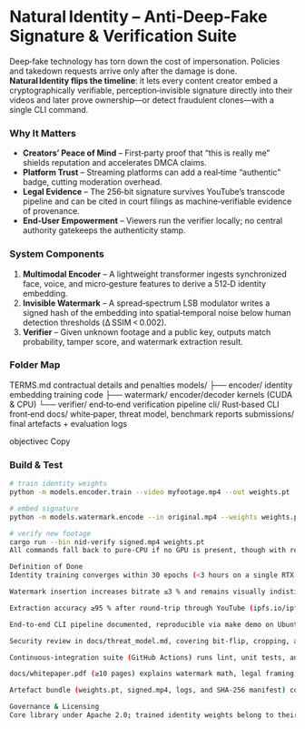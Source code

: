 # Natural Identity – Anti‑Deep‑Fake Signature & Verification Suite

Deep‑fake technology has torn down the cost of impersonation. Policies and takedown requests arrive only after the damage is done. **Natural Identity flips the timeline**: it lets every content creator embed a cryptographically verifiable, perception‑invisible signature directly into their videos and later prove ownership—or detect fraudulent clones—with a single CLI command.

### Why It Matters
*   **Creators’ Peace of Mind** – First‑party proof that “this is really me” shields reputation and accelerates DMCA claims.  
*   **Platform Trust** – Streaming platforms can add a real‑time “authentic” badge, cutting moderation overhead.  
*   **Legal Evidence** – The 256‑bit signature survives YouTube’s transcode pipeline and can be cited in court filings as machine‑verifiable evidence of provenance.  
*   **End‑User Empowerment** – Viewers run the verifier locally; no central authority gatekeeps the authenticity stamp.

### System Components
1. **Multimodal Encoder** – A lightweight transformer ingests synchronized face, voice, and micro‑gesture features to derive a 512‑D identity embedding.  
2. **Invisible Watermark** – A spread‑spectrum LSB modulator writes a signed hash of the embedding into spatial‑temporal noise below human detection thresholds (Δ SSIM < 0.002).  
3. **Verifier** – Given unknown footage and a public key, outputs match probability, tamper score, and watermark extraction result.

### Folder Map
TERMS.md contractual details and penalties
models/
├── encoder/ identity embedding training code
├── watermark/ encoder/decoder kernels (CUDA & CPU)
└── verifier/ end‑to‑end verification pipeline
cli/ Rust‑based CLI front‑end
docs/ white‑paper, threat model, benchmark reports
submissions/ final artefacts + evaluation logs

objectivec
Copy

### Build & Test
```bash
# train identity weights
python -m models.encoder.train --video myfootage.mp4 --out weights.pt

# embed signature
python -m models.watermark.encode --in original.mp4 --weights weights.pt --out signed.mp4

# verify new footage
cargo run --bin nid-verify signed.mp4 weights.pt
All commands fall back to pure‑CPU if no GPU is present, though with reduced throughput.

Definition of Done
Identity training converges within 30 epochs (<3 hours on a single RTX 4070) and yields verification F1 ≥ 0.90 on the open‑source DFDC subset.

Watermark insertion increases bitrate ≤3 % and remains visually indistinguishable (PSNR > 45 dB).

Extraction accuracy ≥95 % after round‑trip through YouTube (ipfs.io/ipfs/... sample link) and a 1 Mbit/s H.264 transcode.

End‑to‑end CLI pipeline documented, reproducible via make demo on Ubuntu 22.04.

Security review in docs/threat_model.md, covering bit‑flip, cropping, and GAN removal attacks.

Continuous‑integration suite (GitHub Actions) runs lint, unit tests, and the short DFDC benchmark on every push; all green.

docs/whitepaper.pdf (≥10 pages) explains watermark math, legal framing, and comparison to prior art.

Artefact bundle (weights.pt, signed.mp4, logs, and SHA‑256 manifest) committed to submissions/ and hash pinned on‑chain.

Governance & Licensing
Core library under Apache 2.0; trained identity weights belong to their respective users and are never uploaded by default. Project direction steered by an open governance forum in the Trustless Business DAO.

